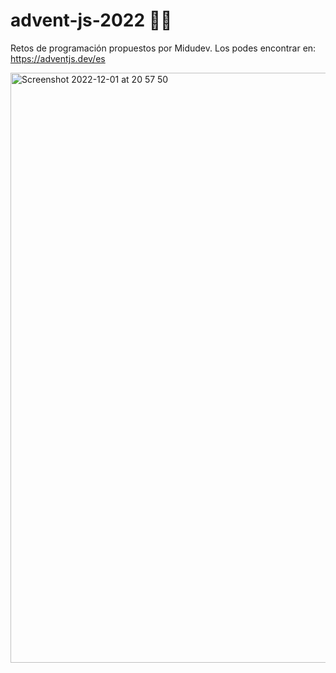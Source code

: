 # advent-js-2022 🎄🎅

Retos de programación propuestos por Midudev. Los podes encontrar en: https://adventjs.dev/es

<img width="944" alt="Screenshot 2022-12-01 at 20 57 50" src="https://user-images.githubusercontent.com/96788680/205147651-bc367a1d-a1e6-4248-94c2-be6f5dfe897b.png">
